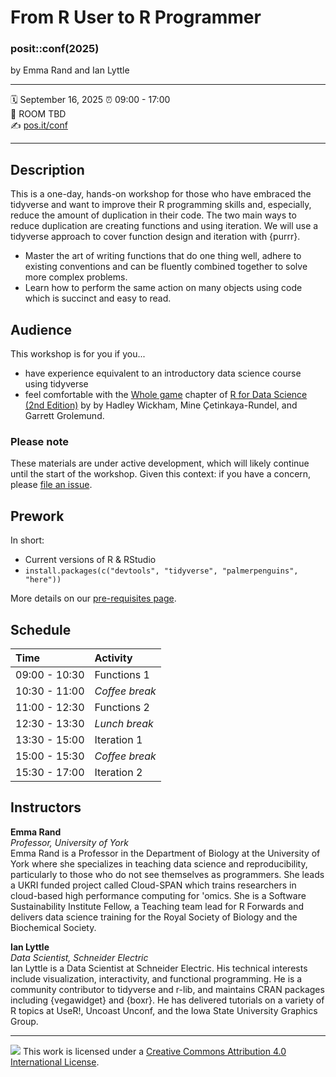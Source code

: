 From R User to R Programmer
================

### posit::conf(2025)

by Emma Rand and Ian Lyttle

-----

:spiral_calendar: September 16, 2025
:alarm_clock:     09:00 - 17:00  
:hotel:           ROOM TBD  
:writing_hand:    [pos.it/conf](http://pos.it/conf)

-----

## Description

This is a one-day, hands-on workshop for those who have embraced the tidyverse and want to improve their R programming skills and, especially, reduce the amount of duplication in their code. The two main ways to reduce duplication are creating functions and using iteration. We will use a tidyverse approach to cover function design and iteration with {purrr}.

-   Master the art of writing functions that do one thing well, adhere to existing conventions and can be fluently combined together to solve more complex problems.
-   Learn how to perform the same action on many objects using code which is succinct and easy to read.

## Audience

This workshop is for you if you...

-   have experience equivalent to an introductory data science course using tidyverse
-   feel comfortable with the [Whole game](https://r4ds.hadley.nz/whole-game.html) chapter of [R for Data Science (2nd Edition)](https://r4ds.hadley.nz/) by by Hadley Wickham, Mine Çetinkaya-Rundel, and Garrett Grolemund.

### Please note

These materials are under active development, which will likely continue until the start of the workshop. Given this context: if you have a concern, please [file an issue](https://github.com/posit-conf-2025/r-programming/issues).

## Prework

In short:

-   Current versions of R & RStudio
-   `install.packages(c("devtools", "tidyverse", "palmerpenguins", "here"))`

More details on our [pre-requisites page](https://posit-conf-2025.github.io/r-programming/pre-reqs.html).

## Schedule

| Time          | Activity       |
|:--------------|:---------------|
| 09:00 - 10:30 | Functions 1    |
| 10:30 - 11:00 | *Coffee break* |
| 11:00 - 12:30 | Functions 2    |
| 12:30 - 13:30 | *Lunch break*  |
| 13:30 - 15:00 | Iteration 1    |
| 15:00 - 15:30 | *Coffee break* |
| 15:30 - 17:00 | Iteration 2    |

## Instructors

**Emma Rand**\
*Professor, University of York*\
Emma Rand is a Professor in the Department of Biology at the University of York where she specializes in teaching data science and reproducibility, particularly to those who do not see themselves as programmers. She leads a UKRI funded project called Cloud-SPAN which trains researchers in cloud-based high performance computing for 'omics. She is a Software Sustainability Institute Fellow, a Teaching team lead for R Forwards and delivers data science training for the Royal Society of Biology and the Biochemical Society.

**Ian Lyttle**\
*Data Scientist, Schneider Electric*\
Ian Lyttle is a Data Scientist at Schneider Electric. His technical interests include visualization, interactivity, and functional programming. He is a community contributor to tidyverse and r-lib, and maintains CRAN packages including {vegawidget} and {boxr}. He has delivered tutorials on a variety of R topics at UseR!, Uncoast Unconf, and the Iowa State University Graphics Group.

------------------------------------------------------------------------

![](https://i.creativecommons.org/l/by/4.0/88x31.png) This work is licensed under a [Creative Commons Attribution 4.0 International License](https://creativecommons.org/licenses/by/4.0/).
